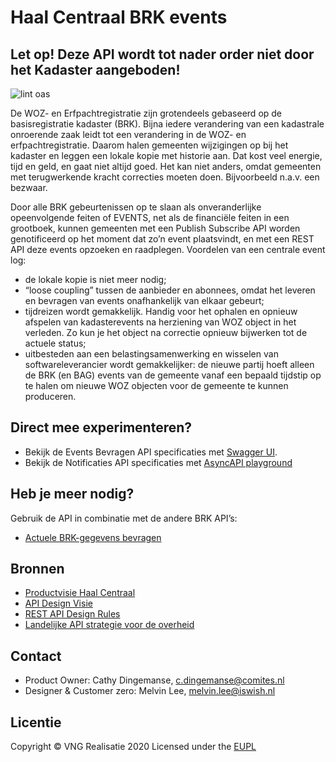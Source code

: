 # Haal Centraal BRK events

## Let op! Deze API wordt tot nader order niet door het Kadaster aangeboden!

![lint oas](https://github.com/VNG-Realisatie/Haal-Centraal-BRK-event-sourcing/workflows/lint-oas/badge.svg)

De WOZ- en Erfpachtregistratie zijn grotendeels gebaseerd op de basisregistratie kadaster (BRK). Bijna iedere verandering van een kadastrale onroerende zaak leidt tot een verandering in de WOZ- en erfpachtregistratie. Daarom halen gemeenten wijzigingen op bij het kadaster en leggen een lokale kopie met historie aan. Dat kost veel energie, tijd en geld, en gaat niet altijd goed. Het kan niet anders, omdat gemeenten met terugwerkende kracht correcties moeten doen. Bijvoorbeeld n.a.v. een bezwaar. 

Door alle BRK gebeurtenissen op te slaan als onveranderlijke opeenvolgende feiten of EVENTS, net als de financiële feiten in een grootboek, kunnen gemeenten met een Publish Subscribe API worden genotificeerd op het moment dat zo’n event plaatsvindt, en met een REST API deze events opzoeken en raadplegen. Voordelen van een centrale event log:
* de lokale kopie is niet meer nodig;
* “loose coupling” tussen de aanbieder en abonnees, omdat het leveren en bevragen van events onafhankelijk van elkaar gebeurt;
* tijdreizen wordt gemakkelijk. Handig voor het ophalen en opnieuw afspelen van kadasterevents na herziening van WOZ object in het verleden. Zo kun je het object na correctie opnieuw bijwerken tot de actuele status;
* uitbesteden aan een belastingsamenwerking en wisselen van softwareleverancier wordt gemakkelijker: de nieuwe partij hoeft alleen de BRK (en BAG) events van de gemeente vanaf een bepaald tijdstip op te halen om nieuwe WOZ objecten voor de gemeente te kunnen produceren.

## Direct mee experimenteren?
* Bekijk de Events Bevragen API specificaties met [Swagger UI](https://petstore.swagger.io/?url=https://raw.githubusercontent.com/VNG-Realisatie/Haal-Centraal-BRK-event-sourcing/Check-op-links-en-teksten/specificatie/genereervariant/openapi.yaml).
* Bekijk de Notificaties API specificaties met [AsyncAPI playground](https://playground.asyncapi.io/?load=https://raw.githubusercontent.com/VNG-Realisatie/Haal-Centraal-BRK-event-sourcing/master/specificatie/asyncapi.yaml) 

## Heb je meer nodig? 
Gebruik de API in combinatie met de andere BRK API’s:
* [Actuele BRK-gegevens bevragen](https://vng-realisatie.github.io/Haal-Centraal-BRK-bevragen/)

## Bronnen
* [Productvisie Haal Centraal](https://vng-realisatie.github.io/Haal-Centraal)
* [API Design Visie](https://github.com/Geonovum/KP-APIs/tree/master/Werkgroep%20Design%20Visie)
* [REST API Design Rules](https://docs.geostandaarden.nl/api/API-Designrules/)
* [Landelijke API strategie voor de overheid](https://geonovum.github.io/KP-APIs/)

## Contact
* Product Owner: Cathy Dingemanse, [c.dingemanse@comites.nl](mailto:c.dingemanse@comites.nl)
* Designer & Customer zero: Melvin Lee, [melvin.lee@iswish.nl](mailto:melvin.lee@iswish.nl)

## Licentie
Copyright &copy; VNG Realisatie 2020
Licensed under the [EUPL](https://github.com/VNG-Realisatie/Haal-Centraal-BRP-bevragen/blob/master/LICENCE.md)
